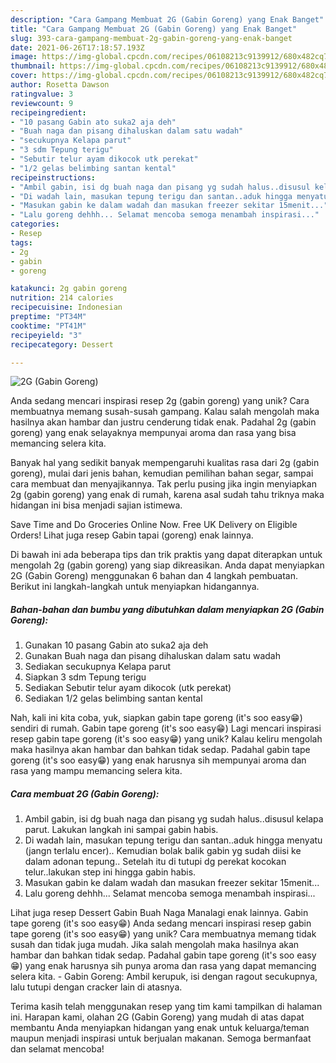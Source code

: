 ```yaml
---
description: "Cara Gampang Membuat 2G (Gabin Goreng) yang Enak Banget"
title: "Cara Gampang Membuat 2G (Gabin Goreng) yang Enak Banget"
slug: 393-cara-gampang-membuat-2g-gabin-goreng-yang-enak-banget
date: 2021-06-26T17:18:57.193Z
image: https://img-global.cpcdn.com/recipes/06108213c9139912/680x482cq70/2g-gabin-goreng-foto-resep-utama.jpg
thumbnail: https://img-global.cpcdn.com/recipes/06108213c9139912/680x482cq70/2g-gabin-goreng-foto-resep-utama.jpg
cover: https://img-global.cpcdn.com/recipes/06108213c9139912/680x482cq70/2g-gabin-goreng-foto-resep-utama.jpg
author: Rosetta Dawson
ratingvalue: 3
reviewcount: 9
recipeingredient:
- "10 pasang Gabin ato suka2 aja deh"
- "Buah naga dan pisang dihaluskan dalam satu wadah"
- "secukupnya Kelapa parut"
- "3 sdm Tepung terigu"
- "Sebutir telur ayam dikocok utk perekat"
- "1/2 gelas belimbing santan kental"
recipeinstructions:
- "Ambil gabin, isi dg buah naga dan pisang yg sudah halus..disusul kelapa parut. Lakukan langkah ini sampai gabin habis."
- "Di wadah lain, masukan tepung terigu dan santan..aduk hingga menyatu (jangn terlalu encer).. Kemudian bolak balik gabin yg sudah diisi ke dalam adonan tepung.. Setelah itu di tutupi dg perekat kocokan telur..lakukan step ini hingga gabin habis."
- "Masukan gabin ke dalam wadah dan masukan freezer sekitar 15menit..."
- "Lalu goreng dehhh... Selamat mencoba semoga menambah inspirasi..."
categories:
- Resep
tags:
- 2g
- gabin
- goreng

katakunci: 2g gabin goreng 
nutrition: 214 calories
recipecuisine: Indonesian
preptime: "PT34M"
cooktime: "PT41M"
recipeyield: "3"
recipecategory: Dessert

---
```



![2G (Gabin Goreng)](https://img-global.cpcdn.com/recipes/06108213c9139912/680x482cq70/2g-gabin-goreng-foto-resep-utama.jpg)

Anda sedang mencari inspirasi resep 2g (gabin goreng) yang unik? Cara membuatnya memang susah-susah gampang. Kalau salah mengolah maka hasilnya akan hambar dan justru cenderung tidak enak. Padahal 2g (gabin goreng) yang enak selayaknya mempunyai aroma dan rasa yang bisa memancing selera kita.

Banyak hal yang sedikit banyak mempengaruhi kualitas rasa dari 2g (gabin goreng), mulai dari jenis bahan, kemudian pemilihan bahan segar, sampai cara membuat dan menyajikannya. Tak perlu pusing jika ingin menyiapkan 2g (gabin goreng) yang enak di rumah, karena asal sudah tahu triknya maka hidangan ini bisa menjadi sajian istimewa.

Save Time and Do Groceries Online Now. Free UK Delivery on Eligible Orders! Lihat juga resep Gabin tapai (goreng) enak lainnya.


Di bawah ini ada beberapa tips dan trik praktis yang dapat diterapkan untuk mengolah 2g (gabin goreng) yang siap dikreasikan. Anda dapat menyiapkan 2G (Gabin Goreng) menggunakan 6 bahan dan 4 langkah pembuatan. Berikut ini langkah-langkah untuk menyiapkan hidangannya.

<!--inarticleads1-->

##### Bahan-bahan dan bumbu yang dibutuhkan dalam menyiapkan 2G (Gabin Goreng):

1. Gunakan 10 pasang Gabin ato suka2 aja deh
1. Gunakan Buah naga dan pisang dihaluskan dalam satu wadah
1. Sediakan secukupnya Kelapa parut
1. Siapkan 3 sdm Tepung terigu
1. Sediakan Sebutir telur ayam dikocok (utk perekat)
1. Sediakan 1/2 gelas belimbing santan kental


Nah, kali ini kita coba, yuk, siapkan gabin tape goreng (it&#39;s soo easy😁) sendiri di rumah. Gabin tape goreng (it&#39;s soo easy😁) Lagi mencari inspirasi resep gabin tape goreng (it&#39;s soo easy😁) yang unik? Kalau keliru mengolah maka hasilnya akan hambar dan bahkan tidak sedap. Padahal gabin tape goreng (it&#39;s soo easy😁) yang enak harusnya sih mempunyai aroma dan rasa yang mampu memancing selera kita. 

<!--inarticleads2-->

##### Cara membuat 2G (Gabin Goreng):

1. Ambil gabin, isi dg buah naga dan pisang yg sudah halus..disusul kelapa parut. Lakukan langkah ini sampai gabin habis.
1. Di wadah lain, masukan tepung terigu dan santan..aduk hingga menyatu (jangn terlalu encer).. Kemudian bolak balik gabin yg sudah diisi ke dalam adonan tepung.. Setelah itu di tutupi dg perekat kocokan telur..lakukan step ini hingga gabin habis.
1. Masukan gabin ke dalam wadah dan masukan freezer sekitar 15menit...
1. Lalu goreng dehhh... Selamat mencoba semoga menambah inspirasi...


Lihat juga resep Dessert Gabin Buah Naga Manalagi enak lainnya. Gabin tape goreng (it&#39;s soo easy😁) Anda sedang mencari inspirasi resep gabin tape goreng (it&#39;s soo easy😁) yang unik? Cara membuatnya memang tidak susah dan tidak juga mudah. Jika salah mengolah maka hasilnya akan hambar dan bahkan tidak sedap. Padahal gabin tape goreng (it&#39;s soo easy😁) yang enak harusnya sih punya aroma dan rasa yang dapat memancing selera kita. - Gabin Goreng: Ambil kerupuk, isi dengan ragout secukupnya, lalu tutupi dengan cracker lain di atasnya. 

Terima kasih telah menggunakan resep yang tim kami tampilkan di halaman ini. Harapan kami, olahan 2G (Gabin Goreng) yang mudah di atas dapat membantu Anda menyiapkan hidangan yang enak untuk keluarga/teman maupun menjadi inspirasi untuk berjualan makanan. Semoga bermanfaat dan selamat mencoba!
